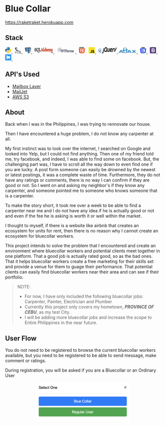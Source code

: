 # Blue Collar

https://raketraket.herokuapp.com

## Stack
<a href ='https://www.python.org/'>  <img src ='static/images/readme_images/python.svg' alt ='Python' width='20px' height ='20px'> </a> &nbsp;
<a href ='https://flask.palletsprojects.com/en/1.1.x/'>  <img src ='static/images/readme_images/flask.svg' alt ='Flask' width='20px' height ='20px'> </a> &nbsp;
<a href ='https://www.postgresql.org/'>  <img src ='static/images/readme_images/postgresql.svg' alt ='Postgresql' width='20px' height ='20px'> </a> &nbsp;
<a href ='https://www.sqlalchemy.org/'>  <img src ='static/images/readme_images/sqlalchemy.png' alt ='SQLAlchemy' width='60px' height ='20px'> </a> &nbsp;
<a href ='https://wtforms.readthedocs.io/en/2.3.x/#'>  <img src ='static/images/readme_images/wtforms.png' alt ='Python' width='60px' height ='20px'> </a> &nbsp;
<a href ='https://developer.mozilla.org/en-US/docs/Web/Guide/HTML/HTML5'>  <img src ='static/images/readme_images/html-5.svg' alt ='HTML5' width='20px' height ='20px'></a> &nbsp;
<a href ='https://developer.mozilla.org/en-US/docs/Web/JavaScript'>  <img src ='static/images/readme_images/javascript.svg' alt ='JavaScript' width='20px' height ='20px'> </a> &nbsp;
<a href ='https://jquery.com/'>  <img src ='static/images/readme_images/jquery.svg' alt ='JQuery' width='60px' height ='20px'> 
<a href ='https://www.npmjs.com/package/axios'>  <img src ='static/images/readme_images/ajax.png' alt ='Axios-AJAX' width='60px' height ='20px'> </a> &nbsp;
<a href ='https://www.w3.org/TR/CSS/'>  <img src ='static/images/readme_images/css-3.svg' alt ='CSS33' width='20px' height ='20px'> </a> &nbsp;
<a href ='https://getbootstrap.com/'>  <img src ='static/images/readme_images/bootstrap.svg' alt ='JQuery' width='20px' height ='20px'> </a> &nbsp;
<a href ='https://fontawesome.com/'>  <img src ='static/images/readme_images/font-awesome.svg' alt ='Font Awesome' width='20px' height ='20px'> </a> &nbsp;

## API's Used 

- [Mailbox Layer](https://mailboxlayer.com/)
- [MailJet](https://www.mailjet.com/)
- [AWS S3](https://aws.amazon.com)

## About

Back when I was in the Philippines, I was trying to rennovate our house. 

Then I have encountered a huge problem, I do not know any carpenter at all. 

My first instinct was to look over the internet, I searched on Google and looked into Yelp, but I could not find anything. Then one of my friend told me, try facebook, and indeed, I was able to find some on facebook. But, the challenging part was, I have to scroll all the way down to even find one if you are lucky. A post form someone can easily be drowned by the newest or latest postings, it was a complete waste of time. Furthermore, they do not have any ratings or comments, there is no way I can confirm if they are good or not. So I went on and asking my neighbor's if they know any carpenter, and someone pointed me to someone who knows someone that is a carpenter. 

To make the story short, it took me over a week to be able to find a carpenter near me and I do not have any idea if he is actually good or not and even if the fee he is asking is worth it or well within the market.

I thought to myself, if there is a website like airbnb that creates an ecosystem for units for rent, then there is no reason why I cannot create an ecosystem for bluecollar workers.

This project intends to solve the problem that I encountered and create an environment where bluecollar workers and potential clients meet together in one platform. That a good job is actually rated good, so as the bad ones. That it helps bluecollar workers create a free marketing for their skills set and provide a venue for them to guage their performance. That potential clients can easily find bluecollar workers near their area and can see if their portfolio.

> NOTE:
> - For now, I have only included the following bluecollar jobs: Carpenter, Painter, Electrician and Plumber
> - Currently this project only covers my hometown, ***PROVINCE OF CEBU***, as my test City.
> - I will be adding more bluecollar jobs and increase the scope to Entire Philippines in the near future.

## User Flow

You do not need to be registered to browse the current bluecollar workers available, but you need to be registered to be able to send message, make comment or ratings.

During registration, you will be asked if you are a Bluecollar or an Ordinary User

<div align='center'>
<img src='static/images/readme_images/selection.png' alt='Selection' width='60%' style='text-align:center;'>
</div>